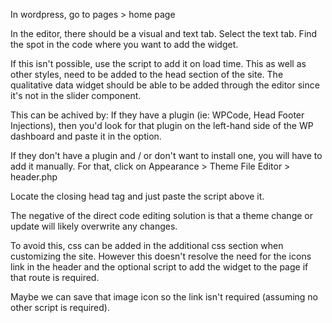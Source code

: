 In wordpress, go to pages > home page

In the editor, there should be a visual and text tab. Select the text tab. Find the spot in the code where you want to add the widget.

If this isn't possible, use the script to add it on load time. This as well as other styles, need to be added to the head section of the site. The qualitative data widget should be able to be added through the editor since it's not in the slider component.

This can be achived by:
If they have a plugin (ie: WPCode, Head Footer Injections), then you'd look for that plugin on the left-hand side of the WP dashboard and paste it in the <head> option.

If they don't have a plugin and / or don't want to install one, you will have to add it manually. For that, click on Appearance > Theme File Editor > header.php

Locate the closing head tag </head> and just paste the script above it.

The negative of the direct code editing solution is that a theme change or update will likely overwrite any changes.

To avoid this, css can be added in the additional css section when customizing the site. However this doesn't resolve the need for the icons link in the header and the optional script to add the widget to the page if that route is required.

Maybe we can save that image icon so the link isn't required (assuming no other script is required).
